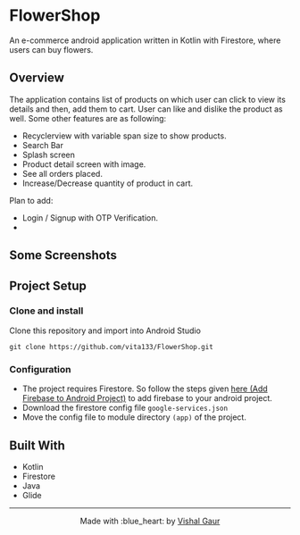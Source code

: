 # FlowerShop
An e-commerce android application written in Kotlin with Firestore, where users can buy flowers. 


## Overview
The application contains list of products on which user can click to view its details and then, add them to cart. User can like and dislike the product as well. 
Some other features are as following:
- Recyclerview with variable span size to show products.
- Search Bar
- Splash screen
- Product detail screen with image.
- See all orders placed.
- Increase/Decrease quantity of product in cart.

Plan to add:
- Login / Signup with OTP Verification.
- 
## Some Screenshots


## Project Setup

### Clone and install

Clone this repository and import into Android Studio
```
git clone https://github.com/vita133/FlowerShop.git
```

### Configuration
- The project requires Firestore. So follow the steps given [here (Add Firebase to Android Project)](https://firebase.google.com/docs/android/setup) to add firebase to your android project.
- Download the firestore config file `google-services.json`
- Move the config file to module directory `(app)` of the project.

## Built With
- Kotlin
- Firestore
- Java
- Glide



---

<p align="center"> Made with :blue_heart: by <a href="https://github.com/i-vishi">Vishal Gaur</a></p>
